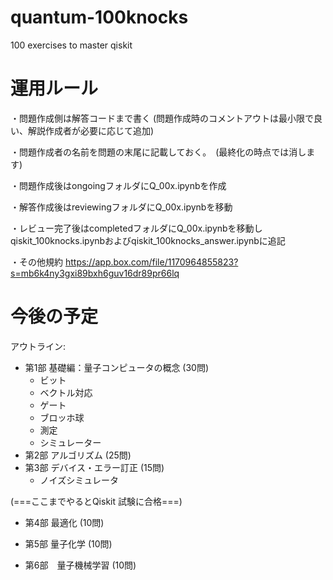 # quantum-100knocks
100 exercises to master  qiskit 


# 運用ルール

・問題作成側は解答コードまで書く (問題作成時のコメントアウトは最小限で良い、解説作成者が必要に応じて追加)

・問題作成者の名前を問題の末尾に記載しておく。　(最終化の時点では消します)

・問題作成後はongoingフォルダにQ_00x.ipynbを作成

・解答作成後はreviewingフォルダにQ_00x.ipynbを移動

・レビュー完了後はcompletedフォルダにQ_00x.ipynbを移動しqiskit_100knocks.ipynbおよびqiskit_100knocks_answer.ipynbに追記

・その他規約
https://app.box.com/file/1170964855823?s=mb6k4ny3gxi89bxh6guv16dr89pr66lq 


# 今後の予定

アウトライン:
- 第1部 基礎編：量子コンピュータの概念 (30問)
  - ビット
  - ベクトル対応
  - ゲート
  - ブロッホ球
  - 測定
  - シミュレーター
- 第2部 アルゴリズム (25問)
- 第3部 デバイス・エラー訂正  (15問)
  - ノイズシミュレータ
  
(===ここまでやるとQiskit 試験に合格===)

- 第4部 最適化   (10問)

- 第5部 量子化学  (10問)

- 第6部　量子機械学習  (10問)

